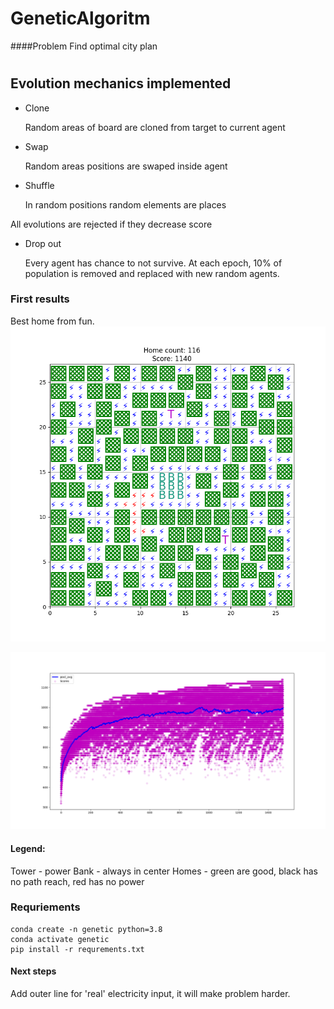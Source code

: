 # GeneticAlgoritm
####Problem
Find optimal city plan
#
## Evolution mechanics implemented
* Clone

    Random areas of board are cloned from target to current agent

* Swap 

    Random areas positions are swaped inside agent
    
* Shuffle

    In random positions random elements are places
    
All evolutions are rejected if they decrease score

* Drop out
    
    Every agent has chance to not survive. At each epoch, 10% of population is removed and replaced with new random agents. 
### First results
Best home from fun.
![Best home from run](./run2/best_0.png)

![Scores](./run2/stats_05-27--23-43-56.png)

#### Legend:
Tower - power
Bank - always in center
Homes - green are good, black has no path reach, red has no power


### Requriements
```
conda create -n genetic python=3.8
conda activate genetic
pip install -r requrements.txt
```
#### Next steps
Add outer line for 'real' electricity input, it will make problem harder.
